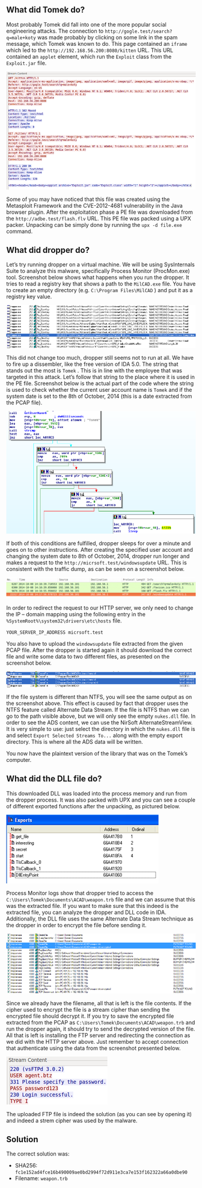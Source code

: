 ## What did Tomek do?
Most probably Tomek did fall into one of the more popular social engineering attacks. The connection to
`http://gogle.test/search?q=male+koty`
was made probably by clicking on some link in the spam message, which Tomek was known to do. This page contained an
`iframe`
which led to the
`http://192.168.56.200:8080/kitten`
URL. This URL contained an
`applet`
element, which run the
`Exploit`
class from the
`Exploit.jar`
file.

![HTTP stream](img/ecsm_hackme_stream.png "HTTP stream with the communication")

Some of you may have noticed that this file was created using the Metasploit Framework and the CVE-2012-4681 vulnerability in the Java browser plugin. After the exploitation phase a PE file was downloaded from the
`http://adbe.test/flash.flv` URL. This PE file was packed using a UPX packer. Unpacking can be simply done by running the
`upx -d file.exe`
command.

## What did dropper do?
Let’s try running dropper on a virtual machine. We will be using SysInternals Suite to analyze this malware, specifically Process Monitor (ProcMon.exe) tool. Screenshot below shows what happens when you run the dropper. It tries to read a registry key that shows a path to the `MilCAD.exe`
file. You have to create an empty directory (e.g.
`C:\Program Files\MilCAD`
) and put it as a registry key value.

![Regsitry operations](img/ecsm_hackme_milcad.png "List of registry operations")

This did not change too much, dropper still seems not to run at all. We have to fire up a dissembler, like the free version of IDA 5.0. The string that stands out the most is
`Tomek`
. This is in line with the employee that was targeted in this attack. Let’s follow that string to the place where it is used in the PE file. Screenshot below is the actual part of the code where the string is used to check whether the current user account name is
`Tomek`
and if the system date is set to the 8th of October, 2014 (this is a date extracted from the PCAP file).

![Disassembly of the dropper](img/ecsm_hackme_tomek.png "Disassembly of the dropper")

If both of this conditions are fulfilled, dropper sleeps for over a minute and goes on to other instructions. After creating the specified user account and changing the system date to 8th of October, 2014, dropper run longer and makes a request to the `http://micrsoft.test/windowsupdate`
URL. This is consistent with the traffic dump, as can be seen on a screenshot below.

![HTTP requests in the PCAP file](img/ecsm_hackme_windowsupdate.png "HTTP requests in the PCAP file")

In order to redirect the request to our HTTP server, we only need to change the IP – domain mapping using the following entry in the `%SystemRoot%\system32\drivers\etc\hosts`
file.

```
YOUR_SERVER_IP_ADDRESS micrsoft.test
```

You also have to upload the
`windowsupdate`
file extracted from the given PCAP file. After the dropper is started again it should download the correct file and write some data to two different files, as presented on the screenshot below.

![File writing events](img/ecsm_hackme_ads.png "File writing events")

If the file system is different than NTFS, you will see the same output as on the screenshot above. This effect is caused by fact that dropper uses the NTFS feature called Alternate Data Stream. If the file is NTFS than we can go to the path visible above, but we will only see the empty
`nukes.dll`
file. In order to see the ADS content, we can use the NirSoft AlternateStreamView. It is very simple to use: just select the directory in which the
`nukes.dll`
file is and select
`Export Selected Streams To...`
along with the empty export directory. This is where all the ADS data will be written.

You now have the plaintext version of the library that was on the Tomek’s computer.

## What did the DLL file do?
This downloaded DLL was loaded into the process memory and run from the dropper process. It was also packed with UPX and you can see a couple of different exported functions after the unpacking, as pictured below.

![DLL exports](img/ecsm_hackme_dll_export.png "DLL exports")

Process Monitor logs show that dropper tried to access the
`C:\Users\Tomek\Documents\ACAD\weapon.trb`
file and we can assume that this was the extracted file. If you want to make sure that this indeed is the extracted file, you can analyze the dropper and DLL code in IDA. Additionally, the DLL file uses the same Alternate Data Stream technique as the dropper in order to encrypt the file before sending it.

![File creation events](img/ecsm_hackme_file.png "File creation events")

Since we already have the filename, all that is left is the file contents. If the cipher used to encrypt the file is a stream cipher than sending the encrypted file should decrypt it. If you try to save the encrypted file extracted from the PCAP as
`C:\Users\Tomek\Documents\ACAD\weapon.trb`
and run the dropper again, it should try to send the decrypted version of the file. All that is left is installing the FTP server and redirecting the connection as we did with the HTTP server above. Just remember to accept connection that authenticate using the data from the screenshot presented below.

![FTP Session](img/ecsm_hackme_ftp.png "FTP Session")

The uploaded FTP file is indeed the solution (as you can see by opening it) and indeed a strem cipher was used by the malware.

## Solution
The correct solution was:

* SHA256: `fc1e152ad4fce16b490009ae0bd2994f72d911e3ca7e153f162322a66a0dbe90`
* Filename: `weapon.trb`
